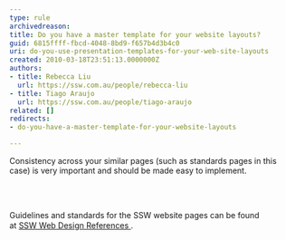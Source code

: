 ```yaml
---
type: rule
archivedreason: 
title: Do you have a master template for your website layouts?
guid: 6815ffff-fbcd-4048-8bd9-f657b4d3b4c0
uri: do-you-use-presentation-templates-for-your-web-site-layouts
created: 2010-03-18T23:51:13.0000000Z
authors:
- title: Rebecca Liu
  url: https://ssw.com.au/people/rebecca-liu
- title: Tiago Araujo
  url: https://ssw.com.au/people/tiago-araujo
related: []
redirects:
- do-you-have-a-master-template-for-your-website-layouts

---
```



Consistency across your similar pages (such as standards pages in this case) is very important and should be made easy to implement. 

<br><excerpt class='endintro'></excerpt><br>

  <p>Guidelines and standards&#160;for the SSW website pages can be found at&#160;<span style="line-height&#58;20px;"><a href="https&#58;//www.ssw.com.au/ssw/company/Web-Reference.aspx">SSW&#160;Web Design References </a> .</span></p>



